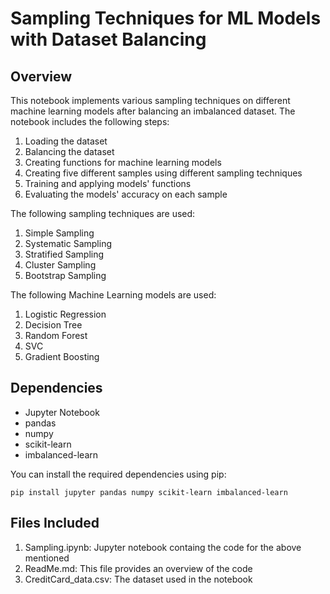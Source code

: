 # Sampling Techniques for ML Models with Dataset Balancing

## Overview

This notebook implements various sampling techniques on different machine learning models after balancing an imbalanced dataset.
The notebook includes the following steps:

  1. Loading the dataset
  2. Balancing the dataset
  3. Creating functions for machine learning models
  4. Creating five different samples using different sampling techniques
  5. Training and applying models' functions
  6. Evaluating the models' accuracy on each sample

The following sampling techniques are used:

  1. Simple Sampling
  2. Systematic Sampling
  3. Stratified Sampling
  4. Cluster Sampling
  5. Bootstrap Sampling

The following Machine Learning models are used:

  1. Logistic Regression
  2. Decision Tree
  3. Random Forest
  4. SVC
  5. Gradient Boosting

## Dependencies
  
  * Jupyter Notebook
  * pandas
  * numpy
  * scikit-learn
  * imbalanced-learn

You can install the required dependencies using pip:
```
pip install jupyter pandas numpy scikit-learn imbalanced-learn
```

## Files Included 

  1. Sampling.ipynb: Jupyter notebook containg the code for the above mentioned
  1. ReadMe.md: This file provides an overview of the code
  1. CreditCard_data.csv: The dataset used in the notebook
